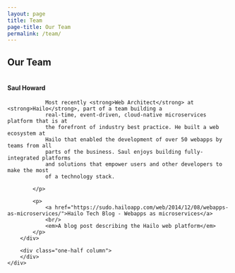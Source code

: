 ```yaml
---
layout: page
title: Team
page-title: Our Team
permalink: /team/
---
```


## Our Team

<div class="team">
    <div class="row">
        <div class="one-half column">
            <h4>Saul Howard</h3>
            <p>

                Most recently <strong>Web Architect</strong> at <strong>Hailo</strong>, part of a team building a
                real-time, event-driven, cloud-native microservices platform that is at
                the forefront of industry best practice. He built a web ecosystem at
                Hailo that enabled the development of over 50 webapps by teams from all
                parts of the business. Saul enjoys building fully-integrated platforms
                and solutions that empower users and other developers to make the most
                of a technology stack.

            </p>

            <p>
                <a href="https://sudo.hailoapp.com/web/2014/12/08/webapps-as-microservices/">Hailo Tech Blog - Webapps as microservices</a>
                <br/>
                <em>A blog post describing the Hailo web platform</em>
            </p>
        </div>

        <div class="one-half column">
        </div>
    </div>
</div>


